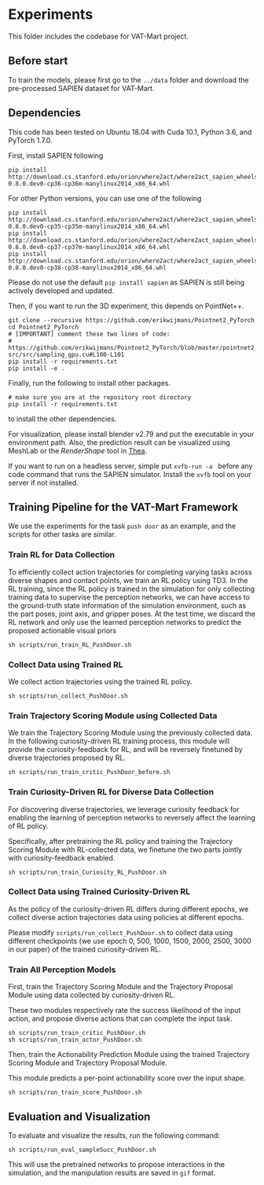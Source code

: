 # Experiments
This folder includes the codebase for VAT-Mart project.

## Before start
To train the models, please first go to the `../data` folder and download the pre-processed SAPIEN dataset for VAT-Mart. 

## Dependencies
This code has been tested on Ubuntu 18.04 with Cuda 10.1, Python 3.6, and PyTorch 1.7.0.

First, install SAPIEN following

    pip install http://download.cs.stanford.edu/orion/where2act/where2act_sapien_wheels/sapien-0.8.0.dev0-cp36-cp36m-manylinux2014_x86_64.whl

For other Python versions, you can use one of the following

    pip install http://download.cs.stanford.edu/orion/where2act/where2act_sapien_wheels/sapien-0.8.0.dev0-cp35-cp35m-manylinux2014_x86_64.whl
    pip install http://download.cs.stanford.edu/orion/where2act/where2act_sapien_wheels/sapien-0.8.0.dev0-cp37-cp37m-manylinux2014_x86_64.whl
    pip install http://download.cs.stanford.edu/orion/where2act/where2act_sapien_wheels/sapien-0.8.0.dev0-cp38-cp38-manylinux2014_x86_64.whl

Please do not use the default `pip install sapien` as SAPIEN is still being actively developed and updated.

Then, if you want to run the 3D experiment, this depends on PointNet++.

    git clone --recursive https://github.com/erikwijmans/Pointnet2_PyTorch
    cd Pointnet2_PyTorch
    # [IMPORTANT] comment these two lines of code:
    #   https://github.com/erikwijmans/Pointnet2_PyTorch/blob/master/pointnet2_ops_lib/pointnet2_ops/_ext-src/src/sampling_gpu.cu#L100-L101
    pip install -r requirements.txt
    pip install -e .

Finally, run the following to install other packages.

    # make sure you are at the repository root directory
    pip install -r requirements.txt

to install the other dependencies.

For visualization, please install blender v2.79 and put the executable in your environment path.
Also, the prediction result can be visualized using MeshLab or the *RenderShape* tool in [Thea](https://github.com/sidch/thea).

If you want to run on a headless server, simple put `xvfb-run -a ` before any code command that runs the SAPIEN simulator.
Install the `xvfb` tool on your server if not installed.

## Training Pipeline for the VAT-Mart Framework 

We use the experiments for the task `push door` as an example, and the scripts for other tasks are similar.



### Train RL for Data Collection
To efficiently collect action trajectories for completing varying tasks across diverse shapes and contact points,
we train an RL policy using TD3.
In the RL training, 
since the RL policy is trained in the simulation for only collecting training data to supervise the perception networks,
we can have access to the ground-truth state information of the simulation environment, 
such as the part poses, joint axis, and gripper poses.
At the test time, 
we discard the RL network and only use the learned perception networks to predict the proposed actionable visual priors

    sh scripts/run_train_RL_PushDoor.sh


### Collect Data using Trained RL
We collect action trajectories using the trained RL policy.

    sh scripts/run_collect_PushDoor.sh

### Train Trajectory Scoring Module using Collected Data
We train the Trajectory Scoring Module using the previously collected data.
In the following curiosity-driven RL training process, 
this module will provide the curiosity-feedback for RL,
and will be reversely finetuned by diverse trajectories proposed by RL.

    sh scripts/run_train_critic_PushDoor_before.sh

### Train Curiosity-Driven RL for Diverse Data Collection
For discovering diverse trajectories, we leverage curiosity feedback for enabling the learning of perception networks to reversely affect the learning of RL policy.

Specifically, after pretraining the RL policy and training the Trajectory Scoring Module with RL-collected data,
we finetune the two parts jointly with curiosity-feedback enabled.

    sh scripts/run_train_Curiosity_RL_PushDoor.sh

### Collect Data using Trained Curiosity-Driven RL
As the policy of the curiosity-driven RL differs during different epochs, 
we collect diverse action trajectories data using policies at different epochs.


Please modify `scripts/run_collect_PushDoor.sh` to collect data using different checkpoints (we use epoch 0, 500, 1000, 1500, 2000, 2500, 3000 in our paper) of the trained curiosity-driven RL.

### Train All Perception Models
First, train the Trajectory Scoring Module and the Trajectory Proposal Module using data collected by curiosity-driven RL.

These two modules respectively rate the success likelihood of the input action, and propose diverse actions that can complete the input task.

    sh scripts/run_train_critic_PushDoor.sh
    sh scripts/run_train_actor_PushDoor.sh

Then, train the Actionability Prediction Module using the trained Trajectory Scoring Module and Trajectory Proposal Module.

This module predicts a per-point actionability score over the input shape.

    sh scripts/run_train_score_PushDoor.sh


## Evaluation and Visualization

To evaluate and visualize the results, run the following command:

```
sh scripts/run_eval_sampleSucc_PushDoor.sh
```

This will use the pretrained networks to propose interactions in the simulation, and the manipulation results are saved in `gif` format. 


